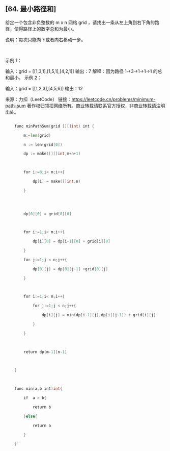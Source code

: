 ##  [64. 最小路径和]

给定一个包含非负整数的 m x n 网格 grid ，请找出一条从左上角到右下角的路径，使得路径上的数字总和为最小。

说明：每次只能向下或者向右移动一步。

 

示例 1：


输入：grid = [[1,3,1],[1,5,1],[4,2,1]]
输出：7
解释：因为路径 1→3→1→1→1 的总和最小。
示例 2：

输入：grid = [[1,2,3],[4,5,6]]
输出：12

来源：力扣（LeetCode）
链接：https://leetcode.cn/problems/minimum-path-sum
著作权归领扣网络所有。商业转载请联系官方授权，非商业转载请注明出处。

```go

    func minPathSum(grid [][]int) int {

        m:=len(grid)

        n := len(grid[0])

        dp := make([][]int,m+n+1)

  

        for i:=0;i< m;i++{

            dp[i] = make([]int,n)

        }

  
  

        dp[0][0] = grid[0][0]

  

        for i:=1;i< m;i++{

            dp[i][0] = dp[i-1][0] + grid[i][0]

        }

        for j:=1;j < n;j++{

            dp[0][j] = dp[0][j-1] +grid[0][j] 

        }

  

        for i:=1;i< m;i++{

            for j:=1;j < n;j++{

                dp[i][j] = min(dp[i-1][j],dp[i][j-1]) + grid[i][j]

            }

        }

  

        return dp[m-1][n-1]

  

    }

  

    func min(a,b int)int{

        if  a > b{

            return b

        }else{

            return a

        }

    }``
```